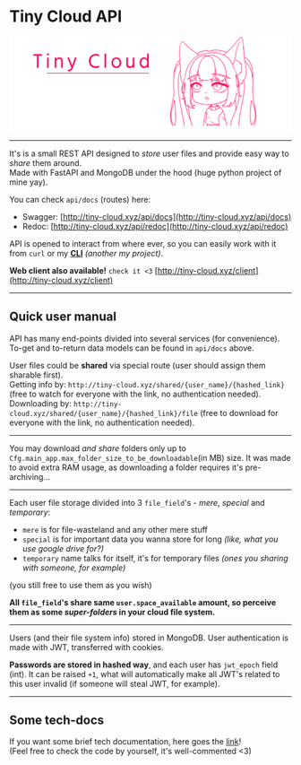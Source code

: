 # Tiny Cloud API
[this-cool-pink-color]: #FF005C

<img src="https://github.com/4Tipsy/tiny-cloud-api/blob/main/src/utils/_files/uwu.png" alt="uwu.png">

---
It's is a small REST API designed to *store* user files and provide easy way to *share* them around.  
Made with FastAPI and MongoDB under the hood (huge python project of mine yay).

You can check `api/docs` (routes) here:  
- Swagger: [http://tiny-cloud.xyz/api/docs](http://tiny-cloud.xyz/api/docs)  
- Redoc: [http://tiny-cloud.xyz/api/redoc](http://tiny-cloud.xyz/api/redoc)

API is opened to interact from where ever, so you can easily work with it from `curl` or my [**CLI**][cli-repo-url] *(another my project)*.

**Web client also available!** `check it <3` [http://tiny-cloud.xyz/client](http://tiny-cloud.xyz/client)

[cli-repo-url]: https://github.com/4Tipsy/tiny-cloud-cli

---
## Quick user manual

API has many end-points divided into several services (for convenience).  
To-get and to-return data models can be found in `api/docs` above.

User files could be **shared** via special route (user should assign them sharable first).  
Getting info by: `http://tiny-cloud.xyz/shared/{user_name}/{hashed_link}`  (free to watch for everyone with the link, no authentication needed).  
Downloading by: `http://tiny-cloud.xyz/shared/{user_name}/{hashed_link}/file` (free to download for everyone with the link, no authentication needed).  

---

You may download *and share* folders only up to `Cfg.main_app.max_folder_size_to_be_downloadable`(in MB) size. It was made to avoid extra RAM usage, as downloading a folder requires it's pre-archiving...

---

Each user file storage divided into 3 `file_field`'s - *mere*, *special* and *temporary*:
* `mere` is for file-wasteland and any other mere stuff
* `special` is for important data you wanna store for long *(like, what you use google drive for?)*
* `temporary` name talks for itself, it's for temporary files *(ones you sharing with someone, for example)*

(you still free to use them as you wish)

**All `file_field`'s share same `user.space_available` amount, so perceive them as some *super-folders* in your cloud file system.**

---
Users (and their file system info) stored in MongoDB. User authentication is made with JWT, transferred with cookies.

**Passwords are stored in hashed way**, and each user has `jwt_epoch` field (int). It can be raised `+1`, what will automatically make all JWT's related to this user invalid (if someone will steal JWT, for example).

---

## Some tech-docs

If you want some brief tech documentation, here goes the [link](#)!  
(Feel free to check the code by yourself, it's well-commented <3)